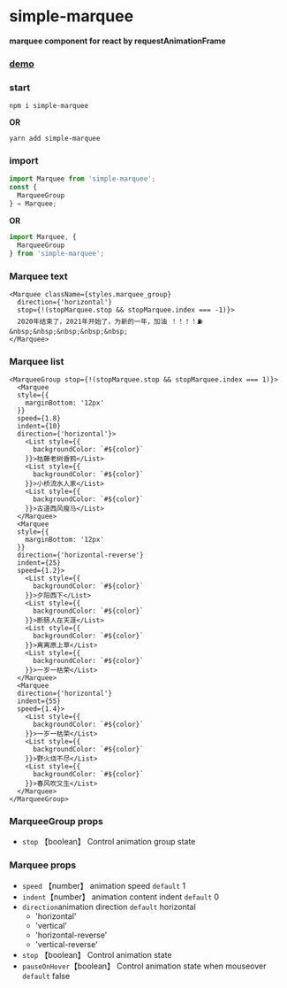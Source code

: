 # simple-marquee
**marquee component for react by requestAnimationFrame**

### [demo](https://simple-marquee-git-master-ifmiss.vercel.app/)

### start
```code
npm i simple-marquee
```
**OR**
```code
yarn add simple-marquee
```

### import
```js
import Marquee from 'simple-marquee';
const {
  MarqueeGroup
} = Marquee;
```
**OR**
```js
import Marquee, {
  MarqueeGroup
} from 'simple-marquee';
```

### Marquee text
```tsx
<Marquee className={styles.marquee_group}
  direction={'horizontal'}
  stop={!(stopMarquee.stop && stopMarquee.index === -1)}>
  2020年结束了，2021年开始了，为新的一年，加油 ！！！！⛽️&nbsp;&nbsp;&nbsp;&nbsp;&nbsp;
</Marquee>
```

### Marquee list
```tsx
<MarqueeGroup stop={!(stopMarquee.stop && stopMarquee.index === 1)}>
  <Marquee
  style={{
    marginBottom: '12px'
  }}
  speed={1.8}
  indent={10}
  direction={'horizontal'}>
    <List style={{
      backgroundColor: `#${color}`
    }}>枯藤老树昏鸦</List>
    <List style={{
      backgroundColor: `#${color}`
    }}>小桥流水人家</List>
    <List style={{
      backgroundColor: `#${color}`
    }}>古道西风瘦马</List>
  </Marquee>
  <Marquee
  style={{
    marginBottom: '12px'
  }}
  direction={'horizontal-reverse'}
  indent={25}
  speed={1.2}>
    <List style={{
      backgroundColor: `#${color}`
    }}>夕阳西下</List>
    <List style={{
      backgroundColor: `#${color}`
    }}>断肠人在天涯</List>
    <List style={{
      backgroundColor: `#${color}`
    }}>离离原上草</List>
    <List style={{
      backgroundColor: `#${color}`
    }}>一岁一枯荣</List>
  </Marquee>
  <Marquee
  direction={'horizontal'}
  indent={55}
  speed={1.4}>
    <List style={{
      backgroundColor: `#${color}`
    }}>一岁一枯荣</List>
    <List style={{
      backgroundColor: `#${color}`
    }}>野火烧不尽</List>
    <List style={{
      backgroundColor: `#${color}`
    }}>春风吹又生</List>
  </Marquee>
</MarqueeGroup>
```

### MarqueeGroup props
- `stop` 【boolean】  Control animation group state  

### Marquee props
- `speed` 【number】 animation speed  `default` 1
- `indent`【number】 animation content indent  `default` 0
- `direction`animation direction `default` horizontal
  - 'horizontal'
  - 'vertical'
  - 'horizontal-reverse'
  - 'vertical-reverse'
- `stop` 【boolean】  Control animation state  
- `pauseOnHover`【boolean】 Control animation state when mouseover `default` false

